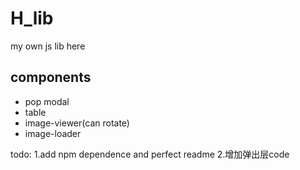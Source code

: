 # H_lib
my own js lib here

## components
* pop modal
* table
* image-viewer(can rotate)
* image-loader

todo: 
    1.add npm dependence and perfect readme
    2.增加弹出层code
